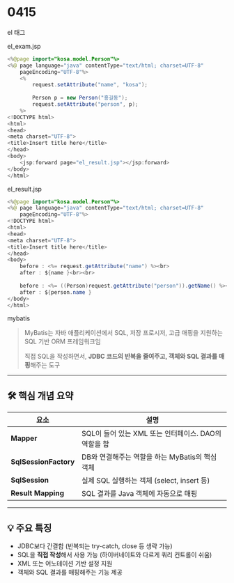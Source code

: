 # 0415

el 태그

el_exam.jsp

```java
<%@page import="kosa.model.Person"%>
<%@ page language="java" contentType="text/html; charset=UTF-8"
    pageEncoding="UTF-8"%>
    <%
    	request.setAttribute("name", "kosa");
    
    	Person p = new Person("홍길동");
    	request.setAttribute("person", p);
    %>
<!DOCTYPE html>
<html>
<head>
<meta charset="UTF-8">
<title>Insert title here</title>
</head>
<body>
	<jsp:forward page="el_result.jsp"></jsp:forward>
</body>
</html>
```

el_result.jsp

```java
<%@page import="kosa.model.Person"%>
<%@ page language="java" contentType="text/html; charset=UTF-8"
    pageEncoding="UTF-8"%>
<!DOCTYPE html>
<html>
<head>
<meta charset="UTF-8">
<title>Insert title here</title>
</head>
<body>
	before : <%= request.getAttribute("name") %><br>
	after : ${name }<br><br>
	
	before : <%= ((Person)request.getAttribute("person")).getName() %><br>
	after : ${person.name }
</body>
</html>
```

mybatis

> MyBatis는 자바 애플리케이션에서 SQL, 저장 프로시저, 고급 매핑을 지원하는 SQL 기반 ORM 프레임워크임
> 
> 
> 직접 SQL을 작성하면서, **JDBC 코드의 반복을 줄여주고, 객체와 SQL 결과를 매핑**해주는 도구
> 

---

## 🛠️ 핵심 개념 요약

| 요소 | 설명 |
| --- | --- |
| **Mapper** | SQL이 들어 있는 XML 또는 인터페이스. DAO의 역할을 함 |
| **SqlSessionFactory** | DB와 연결해주는 역할을 하는 MyBatis의 핵심 객체 |
| **SqlSession** | 실제 SQL 실행하는 객체 (select, insert 등) |
| **Result Mapping** | SQL 결과를 Java 객체에 자동으로 매핑 |

---

## 💡 주요 특징

- JDBC보다 간결함 (반복되는 try-catch, close 등 생략 가능)
- SQL을 **직접 작성**해서 사용 가능 (하이버네이트와 다르게 쿼리 컨트롤이 쉬움)
- XML 또는 어노테이션 기반 설정 지원
- 객체와 SQL 결과를 매핑해주는 기능 제공